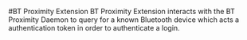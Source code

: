 #BT Proximity Extension
BT Proximity Extension interacts with the BT Proximity Daemon to query for a known Bluetooth device which acts a authentication token in order to authenticate a login.